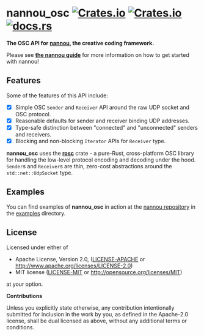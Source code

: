 # nannou_osc [![Crates.io](https://img.shields.io/crates/v/nannou_osc.svg)](https://crates.io/crates/nannou_osc) [![Crates.io](https://img.shields.io/crates/l/nannou_osc.svg)](https://github.com/nannou-org/nannou_osc/blob/master/LICENSE-MIT) [![docs.rs](https://docs.rs/nannou_osc/badge.svg)](https://docs.rs/nannou_osc/)

**The OSC API for** [**nannou**](https://nannou.cc)**, the creative coding
framework.**

Please see [**the nannou guide**](https://guide.nannou.cc) for more information
on how to get started with nannou!

## Features

Some of the features of this API include:

- [x] Simple OSC `Sender` and `Receiver` API around the raw UDP socket and OSC
  protocol.
- [x] Reasonable defaults for sender and receiver binding UDP addresses.
- [x] Type-safe distinction between "connected" and "unconnected" senders and
  receivers.
- [x] Blocking and non-blocking `Iterator` APIs for `Receiver` type.

**nannou_osc** uses the [**rosc**](https://crates.io/crates/rosc) crate - a
pure-Rust, cross-platform OSC library for handling the low-level protocol
encoding and decoding under the hood. `Sender`s and `Receiver`s are thin,
zero-cost abstractions around the `std::net::UdpSocket` type.

## Examples

You can find examples of **nannou_osc** in action at the [nannou
repository](git@github.com:nannou-org/nannou.git) in the
[examples](https://github.com/nannou-org/nannou/tree/master/examples) directory.

## License

Licensed under either of

 * Apache License, Version 2.0, ([LICENSE-APACHE](LICENSE-APACHE) or http://www.apache.org/licenses/LICENSE-2.0)
 * MIT license ([LICENSE-MIT](LICENSE-MIT) or http://opensource.org/licenses/MIT)

at your option.

**Contributions**

Unless you explicitly state otherwise, any contribution intentionally submitted
for inclusion in the work by you, as defined in the Apache-2.0 license, shall be
dual licensed as above, without any additional terms or conditions.
